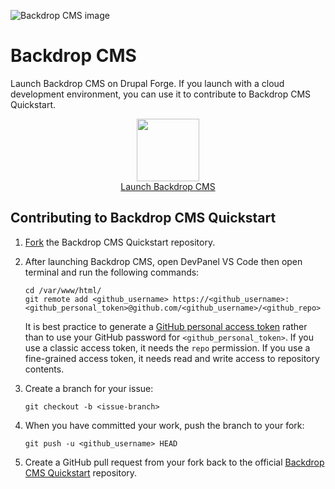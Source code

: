 ![Backdrop CMS image](https://www.drupalforge.org/sites/default/files/styles/large/public/2024-06/thumbnail.jpg.webp)

# Backdrop CMS
Launch Backdrop CMS on Drupal Forge. If you launch with a cloud development environment, you can use it to contribute to Backdrop CMS Quickstart.

<div align="center">
   <a href="https://www.drupalforge.org/template/backdrop-cms">
      <figure>
         <img src="https://github.com/user-attachments/assets/69745ec7-d9a6-498f-9f47-8b60795195bb" height="100px" />
         <br />
         <figcaption>Launch Backdrop CMS</figcaption>
      </figure>
   </a>
</div>

## Contributing to Backdrop CMS Quickstart

1. [Fork](https://github.com/devpanel-demo/backdrop-cms-quickstart) the
Backdrop CMS Quickstart repository.

2. After launching Backdrop CMS, open DevPanel VS Code then open terminal and
   run the following commands:
   ```
   cd /var/www/html/
   git remote add <github_username> https://<github_username>:<github_personal_token>@github.com/<github_username>/<github_repo>
   ```
   It is best practice to generate a [GitHub personal access token](https://github.com/settings/tokens) rather than to use your GitHub password for `<github_personal_token>`. If you use a classic access token, it needs the `repo` permission. If you use a fine-grained access token, it needs read and write access to repository contents.

3. Create a branch for your issue:
   ```
   git checkout -b <issue-branch>
   ```

4. When you have committed your work, push the branch to your fork:
   ```
   git push -u <github_username> HEAD
   ```

5. Create a GitHub pull request from your fork back to the official [Backdrop CMS Quickstart](https://github.com/devpanel-demo/backdrop-cms-quickstart) repository.